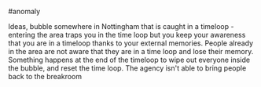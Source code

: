 #anomaly 

Ideas, bubble somewhere in Nottingham that is caught in a timeloop - entering the area traps you in the time loop but you keep your awareness that you are in a timeloop thanks to your external memories. People already in the area are not aware that they are in a time loop and lose their memory.
Something happens at the end of the timeloop to wipe out everyone inside the bubble, and reset the time loop. The agency isn't able to bring people back to the breakroom 